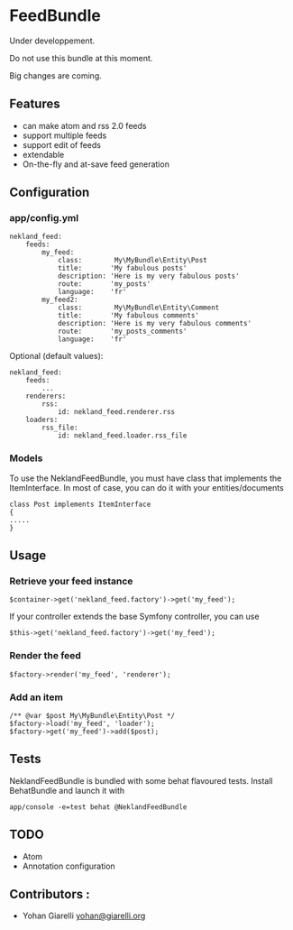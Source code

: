 FeedBundle
===========

Under developpement.

Do not use this bundle at this moment.

Big changes are coming.


Features
--------

 * can make atom and rss 2.0 feeds
 * support multiple feeds
 * support edit of feeds
 * extendable
 * On-the-fly and at-save feed generation

Configuration
-------------

### app/config.yml

    nekland_feed:
        feeds:
            my_feed:
                class:        My\MyBundle\Entity\Post
                title:       'My fabulous posts'
                description: 'Here is my very fabulous posts'
                route:       'my_posts'
                language:    'fr'
            my_feed2:
                class:        My\MyBundle\Entity\Comment
                title:       'My fabulous comments'
                description: 'Here is my very fabulous comments'
                route:       'my_posts_comments'
                language:    'fr'

Optional (default values):

    nekland_feed:
        feeds:
            ...
        renderers:
            rss:
                id: nekland_feed.renderer.rss
        loaders:
            rss_file:
                id: nekland_feed.loader.rss_file

### Models

To use the NeklandFeedBundle, you must have class that implements the ItemInterface. In most of case, you can do it with your entities/documents

    class Post implements ItemInterface
    {
    .....
    }

Usage
-----

### Retrieve your feed instance

    $container->get('nekland_feed.factory')->get('my_feed');

If your controller extends the base Symfony controller, you can use

    $this->get('nekland_feed.factory')->get('my_feed');


### Render the feed

    $factory->render('my_feed', 'renderer');

### Add an item

    /** @var $post My\MyBundle\Entity\Post */
    $factory->load('my_feed', 'loader');
    $factory->get('my_feed')->add($post);
    

Tests
-----

NeklandFeedBundle is bundled with some behat flavoured tests. Install BehatBundle and launch it with

    app/console -e=test behat @NeklandFeedBundle

TODO
----

 * Atom
 * Annotation configuration

Contributors :
-------------

 * Yohan Giarelli <yohan@giarelli.org> 
